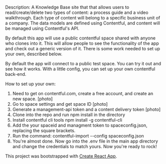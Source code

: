 Description: A Knowledge Base site that that allows users to read/create/delete two types of content: a process guide and a video walkthrough. Each type of content will belong to a specific business unit of a company. The data models are defined using Contentful, and content will be managed using Contentful's API.

By default this app will use a public contentful space shared with anyone who clones into it. This will allow people to see the functionality of the app and check out a generic version of it. There is some work needed to set up your own, described below.

By default the app will connect to a public test space. You can try it out and see how it works. With a little config, you can set up your own contentful back-end.

How to set up your own:

1. Need to get on contentful.com, create a free account, and create an new space.
    [photo]
2. Go to space settings and get space ID
    [photo]
3. Generate a management-api token and a content delivery token
    [photo]
4. Clone into the repo and run npm install in the directory
5. Install contentful cli tools
    npm install -g contentful-cli
6. Add the your spaceid and managment token to spaceconfig.json, replacing the square brackets.
7. Run the command:
    contentful-import --config spaceconfig.json
8. You're almost done. Now go into the .env file in the main app directory and change the credentials to match yours. Now you're ready to rock!


This project was bootstrapped with [Create React App](https://github.com/facebookincubator/create-react-app).

